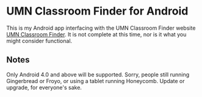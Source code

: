 UMN Classroom Finder for Android
================================

This is my Android app interfacing with the UMN Classroom Finder
website [UMN Classroom Finder](http://brontasaur.us). It is not complete
at this time, nor is it what you might consider functional.

Notes
-----

Only Android 4.0 and above will be supported. Sorry, people still running
Gingerbread or Froyo, or using a tablet running Honeycomb. Update or upgrade,
for everyone's sake.
